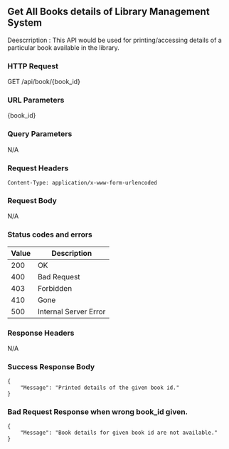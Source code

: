 ## Get All Books details of Library Management System
Deescrription : This API would be used for printing/accessing details of a particular book available in the library.

### HTTP Request
GET /api/book/{book_id}

### URL Parameters
{book_id}

### Query Parameters
N/A


### Request Headers
```
Content-Type: application/x-www-form-urlencoded
```

### Request Body
N/A


### Status codes and errors
| Value | Description           |
|-------|-----------------------|
| 200   | OK                    |
| 400   | Bad Request           |
| 403   | Forbidden             |
| 410   | Gone                  |
| 500   | Internal Server Error |

### Response Headers
N/A

### Success Response Body
```
{
    "Message": "Printed details of the given book id."
}
```

### Bad Request Response when wrong book_id given.
```
{
    "Message": "Book details for given book id are not available."
}
```
